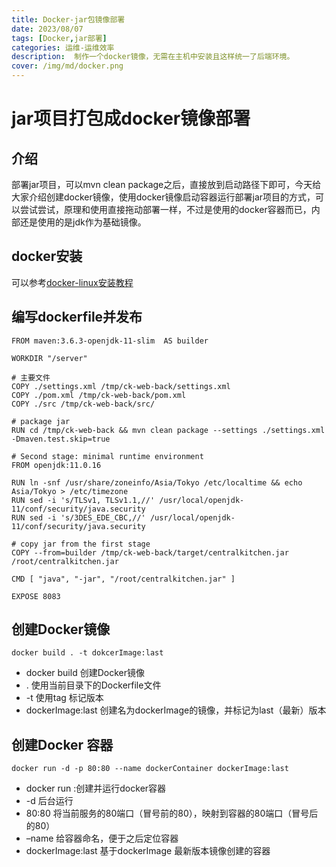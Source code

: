 ```yaml
---
title: Docker-jar包镜像部署
date: 2023/08/07
tags: [Docker,jar部署]
categories: 运维-运维效率
description:  制作一个docker镜像，无需在主机中安装且这样统一了后端环境。
cover: /img/md/docker.png
---
```


# jar项目打包成docker镜像部署

## 介绍
部署jar项目，可以mvn clean package之后，直接放到启动路径下即可，今天给大家介绍创建docker镜像，使用docker镜像启动容器运行部署jar项目的方式，可以尝试尝试，原理和使用直接拖动部署一样，不过是使用的docker容器而已，内部还是使用的是jdk作为基础镜像。

## docker安装
可以参考[docker-linux安装教程](https://winner-XW.github.io/2022/08/07/docker-install/)

## 编写dockerfile并发布
```shell
FROM maven:3.6.3-openjdk-11-slim  AS builder

WORKDIR "/server"

# 主要文件
COPY ./settings.xml /tmp/ck-web-back/settings.xml
COPY ./pom.xml /tmp/ck-web-back/pom.xml
COPY ./src /tmp/ck-web-back/src/

# package jar
RUN cd /tmp/ck-web-back && mvn clean package --settings ./settings.xml -Dmaven.test.skip=true

# Second stage: minimal runtime environment
FROM openjdk:11.0.16

RUN ln -snf /usr/share/zoneinfo/Asia/Tokyo /etc/localtime && echo Asia/Tokyo > /etc/timezone
RUN sed -i 's/TLSv1, TLSv1.1,//' /usr/local/openjdk-11/conf/security/java.security
RUN sed -i 's/3DES_EDE_CBC,//' /usr/local/openjdk-11/conf/security/java.security

# copy jar from the first stage
COPY --from=builder /tmp/ck-web-back/target/centralkitchen.jar /root/centralkitchen.jar

CMD [ "java", "-jar", "/root/centralkitchen.jar" ]

EXPOSE 8083

```

## 创建Docker镜像
```shell
docker build . -t dokcerImage:last
```
- docker build 创建Docker镜像
- . 使用当前目录下的Dockerfile文件
- -t 使用tag 标记版本
- dockerImage:last 创建名为dockerImage的镜像，并标记为last（最新）版本

## 创建Docker 容器
```shell
docker run -d -p 80:80 --name dockerContainer dockerImage:last
```

- docker run :创建并运行docker容器
- -d 后台运行
- 80:80 将当前服务的80端口（冒号前的80），映射到容器的80端口（冒号后的80）
- –name 给容器命名，便于之后定位容器
- dockerImage:last 基于dockerImage 最新版本镜像创建的容器